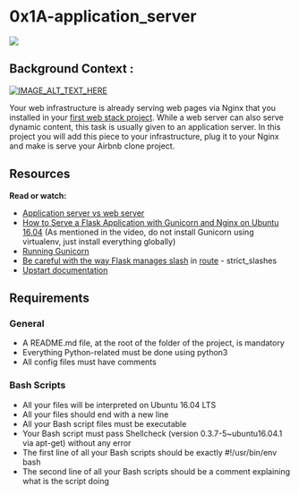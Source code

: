 # 0x1A-application_server



![](https://holbertonintranet.s3.amazonaws.com/uploads/medias/2018/9/c7d1ed0a2e10d1b4e9b3.jpg?X-Amz-Algorithm=AWS4-HMAC-SHA256&X-Amz-Credential=AKIARDDGGGOUWMNL5ANN%2F20201006%2Fus-east-1%2Fs3%2Faws4_request&X-Amz-Date=20201006T095604Z&X-Amz-Expires=86400&X-Amz-SignedHeaders=host&X-Amz-Signature=9bcd47827a4bfa1d08f27a6f446222cb773f4de6cbac27615a14077c12720338)


## Background Context :

[![IMAGE_ALT_TEXT_HERE](https://img.youtube.com/vi/pSrKT7m4Ego/0.jpg)](https://www.youtube.com/watch?v=pSrKT7m4Ego)


Your web infrastructure is already serving web pages via Nginx that you installed in your [first web stack project](https://github.com/Boul3ez85/holberton-system_engineering-devops/tree/master/0x0C-web_server). While a web server can also serve dynamic content, this task is usually given to an application server. In this project you will add this piece to your infrastructure, plug it to your Nginx and make is serve your Airbnb clone project.



## Resources


<B>Read or watch:</B>

- [Application server vs web server](https://www.nginx.com/resources/glossary/application-server-vs-web-server/)
- [
How to Serve a Flask Application with Gunicorn and Nginx on Ubuntu 16.04](https://www.digitalocean.com/community/tutorials/how-to-serve-flask-applications-with-gunicorn-and-nginx-on-ubuntu-16-04) (As mentioned in the video, do not install Gunicorn using virtualenv, just install everything globally)
- [Running Gunicorn](https://docs.gunicorn.org/en/latest/run.html)
- [Be careful with the way Flask manages slash](https://werkzeug.palletsprojects.com/en/0.14.x/routing/) in [route](https://flask.palletsprojects.com/en/1.0.x/api/#flask.Flask.route) - strict_slashes
- [Upstart documentation](http://upstart.ubuntu.com/cookbook/)



## Requirements


### General

- A README.md file, at the root of the folder of the project, is mandatory
- Everything Python-related must be done using python3
- All config files must have comments



### Bash Scripts


- All your files will be interpreted on Ubuntu 16.04 LTS
- All your files should end with a new line
- All your Bash script files must be executable
- Your Bash script must pass Shellcheck (version 0.3.7-5~ubuntu16.04.1 via apt-get) without any error
- The first line of all your Bash scripts should be exactly #!/usr/bin/env bash
- The second line of all your Bash scripts should be a comment explaining what is the script doing

